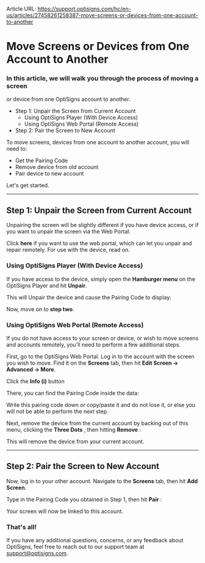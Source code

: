 Article URL: https://support.optisigns.com/hc/en-us/articles/27458261258387-move-screens-or-devices-from-one-account-to-another

# Move Screens or Devices from One Account to Another

### In this article, we will walk you through the process of moving a screen
or device from one OptiSigns account to another.

  * Step 1: Unpair the Screen from Current Account
    * Using OptiSigns Player (With Device Access)
    * Using OptiSigns Web Portal (Remote Access)
  * Step 2: Pair the Screen to New Account

To move screens, devices from one account to another account, you will need
to:

  * Get the Pairing Code
  * Remove device from old account
  * Pair device to new account

Let's get started.

* * *

## Step 1: Unpair the Screen from Current Account

Unpairing the screen will be slightly different if you have device access, or
if you want to unpair the screen via the Web Portal.

Click **here** if you want to use the web portal, which can let you unpair and
repair remotely. For use with the device, read on.

### Using OptiSigns Player (With Device Access)

If you have access to the device, simply open the **Hamburger menu** on the
OptiSigns Player and hit **Unpair**.

This will Unpair the device and cause the Pairing Code to display:

Now, move on to **step two**.

### Using OptiSigns Web Portal (Remote Access)

If you do not have access to your screen or device, or wish to move screens
and accounts remotely, you'll need to perform a few additional steps.

First, go to the OptiSigns Web Portal. Log in to the account with the screen
you wish to move. Find it on the **Screens** tab, then hit **Edit Screen →
Advanced → More**.

Click the **Info (i)** button

There, you can find the Pairing Code inside the data:

Write this pairing code down or copy/paste it and do not lose it, or else you
will not be able to perform the next step.

Next, remove the device from the current account by backing out of this menu,
clicking the **Three Dots** , then hitting **Remove** :

This will remove the device from your current account.

* * *

## Step 2: Pair the Screen to New Account

Now, log in to your other account. Navigate to the **Screens** tab, then hit
**Add Screen**.

Type in the Pairing Code you obtained in Step 1, then hit **Pair** :

Your screen will now be linked to this account.

### That's all!

If you have any additional questions, concerns, or any feedback about
OptiSigns, feel free to reach out to our support team at
[support@optisigns.com](mailto:support@optisigns.com).

